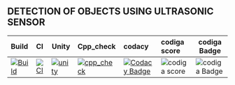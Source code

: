 ## DETECTION OF OBJECTS USING ULTRASONIC SENSOR

| Build   | CI   | Unity| Cpp_check   |  codacy | codiga score| codiga Badge|
|:--------|:-----|---   |:------------|:--------|:------      |-----------  |
| [![Build](https://github.com/harini1708/M2-EmbSys/actions/workflows/build.yml/badge.svg)](https://github.com/harini1708/M2-EmbSys/actions/workflows/build.yml) | [![CI](https://github.com/harini1708/M2-EmbSys/actions/workflows/main.yml/badge.svg)](https://github.com/harini1708/M2-EmbSys/actions/workflows/main.yml) | [![unity](https://github.com/harini1708/M2-EmbSys/actions/workflows/unity.yml/badge.svg)](https://github.com/harini1708/M2-EmbSys/actions/workflows/unity.yml) | [![cpp_check](https://github.com/harini1708/M2-EmbSys/actions/workflows/cpp_check.yml/badge.svg)](https://github.com/harini1708/M2-EmbSys/actions/workflows/cpp_check.yml)| [![Codacy Badge](https://app.codacy.com/project/badge/Grade/d8f5c27f273c4e4e94afcba6c3caafab)](https://www.codacy.com/gh/harini1708/M2-EmbSys/dashboard?utm_source=github.com&amp;utm_medium=referral&amp;utm_content=harini1708/M2-EmbSys&amp;utm_campaign=Badge_Grade)| ![codiga score](https://api.codiga.io/project/31709/score/svg)|                                                                                                                     ![codiga Badge](https://api.codiga.io/project/31709/status/svg) |
 



